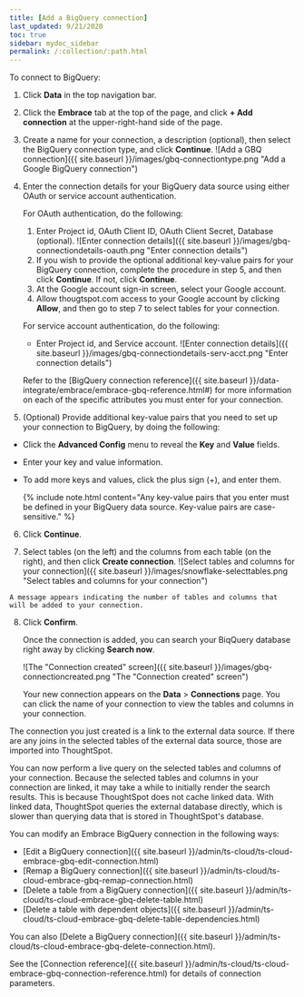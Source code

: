 ```yaml
---
title: [Add a BigQuery connection]
last_updated: 9/21/2020
toc: true
sidebar: mydoc_sidebar
permalink: /:collection/:path.html
---
```

To connect to BigQuery:

1. Click **Data** in the top navigation bar.

2. Click the **Embrace** tab at the top of the page, and click **+ Add connection** at the upper-right-hand side of the page.

    <!-- ![Click "+ Add connection"]({{ site.baseurl }}/images/redshift-addconnection.png "Click "+ add connection"") -->
    <!-- ![]({{ site.baseurl }}/images/new-connection.png "New db connect") -->

3. Create a name for your connection, a description (optional), then select the BigQuery connection type, and click **Continue**.
    ![Add a GBQ connection]({{ site.baseurl }}/images/gbq-connectiontype.png "Add a Google BigQuery connection")
    <!--  ![Add a BigQuery connection]({{ site.baseurl }}/images/gbq-connectiontype.png "Add a BigQuery connection") -->

4. Enter the connection details for your BigQuery data source using either OAuth or service account authentication.

   For OAuth authentication, do the following:
    1. Enter Project id, OAuth Client ID, OAuth Client Secret, Database (optional).
    ![Enter connection details]({{ site.baseurl }}/images/gbq-connectiondetails-oauth.png "Enter connection details")
    <!--  ![Enter connection details]({{ site.baseurl }}/images/gbq-connectiondetails.png "Enter connection details") -->
    2. If you wish to provide the optional additional key-value pairs for your BigQuery connection, complete the procedure in step 5, and then click **Continue**. If not, click **Continue**.
    3. At the Google account sign-in screen, select your Google account.
    4. Allow thougtspot.com access to your Google account by clicking **Allow**, and then go to step 7 to select tables for your connection.

   For service account authentication, do the following:
   - Enter Project id, and Service account.
     ![Enter connection details]({{ site.baseurl }}/images/gbq-connectiondetails-serv-acct.png "Enter connection details")
     <!--  ![Enter connection details]({{ site.baseurl }}/images/gbq-connectiondetails.png "Enter connection details") -->  

    Refer to the [BigQuery connection reference]({{ site.baseurl }}/data-integrate/embrace/embrace-gbq-reference.html#) for more information on each of the specific attributes you must enter for your connection.

5. (Optional) Provide additional key-value pairs that you need to set up your connection to BigQuery, by doing the following:
- Click the **Advanced Config** menu to reveal the **Key** and **Value** fields.
- Enter your key and value information.
- To add more keys and values, click the plus sign (+), and enter them.

    {% include note.html content="Any key-value pairs that you enter must be defined in your BigQuery data source. Key-value pairs are case-sensitive." %}

6. Click **Continue**.       

7. Select tables (on the left) and the columns from each table (on the right), and then click **Create connection**.
    ![Select tables and columns for your connection]({{ site.baseurl }}/images/snowflake-selecttables.png "Select tables and columns for your connection")
  <!--  ![Select tables and columns for your connection]({{ site.baseurl }}/images/gbq-selecttables.png "Select tables and columns for your connection") -->

    A message appears indicating the number of tables and columns that will be added to your connection.

8. Click **Confirm**.  

   Once the connection is added, you can search your BiqQuery database right away by clicking **Search now**.

   ![The "Connection created" screen]({{ site.baseurl }}/images/gbq-connectioncreated.png "The "Connection created" screen")

   Your new connection appears on the **Data** > **Connections** page. You can click the name of your connection to view the tables and columns in your connection.   

The connection you just created is a link to the external data source. If there are any joins in the selected tables of the external data source, those are imported into ThoughtSpot.

You can now perform a live query on the selected tables and columns of your connection. Because the selected tables and columns in your connection are linked, it may take a while to initially render the search results. This is because ThoughtSpot does not cache linked data. With linked data, ThoughtSpot queries the external database directly, which is slower than querying data that is stored in ThoughtSpot's database.

You can modify an Embrace BigQuery connection in the following ways:

- [Edit a BigQuery connection]({{ site.baseurl }}/admin/ts-cloud/ts-cloud-embrace-gbq-edit-connection.html)
- [Remap a BigQuery connection]({{ site.baseurl }}/admin/ts-cloud/ts-cloud-embrace-gbq-remap-connection.html)
- [Delete a table from a BigQuery connection]({{ site.baseurl }}/admin/ts-cloud/ts-cloud-embrace-gbq-delete-table.html)
- [Delete a table with dependent objects]({{ site.baseurl }}/admin/ts-cloud/ts-cloud-embrace-gbq-delete-table-dependencies.html)

You can also [Delete a BigQuery connection]({{ site.baseurl }}/admin/ts-cloud/ts-cloud-embrace-gbq-delete-connection.html).

See the [Connection reference]({{ site.baseurl }}/admin/ts-cloud/ts-cloud-embrace-gbq-connection-reference.html) for details of connection parameters.
